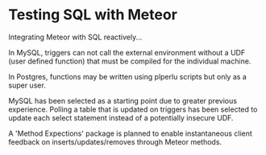 # Testing SQL with Meteor

Integrating Meteor with SQL reactively...

In MySQL, triggers can not call the external environment without a UDF (user
defined function) that must be compiled for the individual machine.

In Postgres, functions may be written using plperlu scripts but only as a super
user.

MySQL has been selected as a starting point due to greater previous experience.
Polling a table that is updated on triggers has been selected to update each
select statement instead of a potentially insecure UDF.

A 'Method Expections' package is planned to enable instantaneous client
feedback on inserts/updates/removes through Meteor methods.
